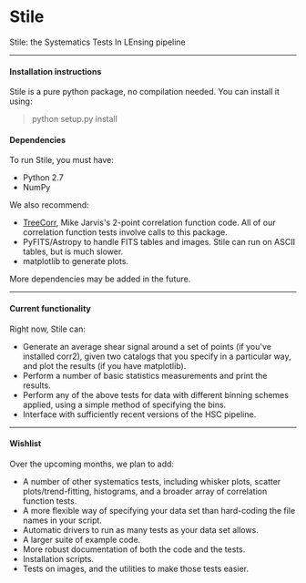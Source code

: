 Stile
=====

Stile: the Systematics Tests In LEnsing pipeline

-------------------------------------
#### Installation instructions ####

Stile is a pure python package, no compilation needed.  You can install it using:
> python setup.py install

#### Dependencies ####
To run Stile, you must have:

 - Python 2.7
 - NumPy

We also recommend:

 - [TreeCorr](http://github.com/rmjarvis/TreeCorr), Mike Jarvis's 2-point correlation function code.  All of our correlation function tests involve calls to this package. 
 - PyFITS/Astropy to handle FITS tables and images.  Stile can run on ASCII tables, but is much slower.
 - matplotlib to generate plots.

More dependencies may be added in the future.  
 
-------------------------------------

#### Current functionality ####

Right now, Stile can:

 - Generate an average shear signal around a set of points (if you've installed corr2), given two catalogs that you specify in a particular way, and plot the results (if you have matplotlib).
 - Perform a number of basic statistics measurements and print the results.
 - Perform any of the above tests for data with different binning schemes applied, using a simple method of specifying the bins.
 - Interface with sufficiently recent versions of the HSC pipeline.
 
-------------------------------------

#### Wishlist ####

Over the upcoming months, we plan to add:

 - A number of other systematics tests, including whisker plots, scatter plots/trend-fitting, histograms, and a broader array of correlation function tests.
 - A more flexible way of specifying your data set than hard-coding the file names in your script.
 - Automatic drivers to run as many tests as your data set allows.
 - A larger suite of example code.
 - More robust documentation of both the code and the tests.
 - Installation scripts.
 - Tests on images, and the utilities to make those tests easier.
 
